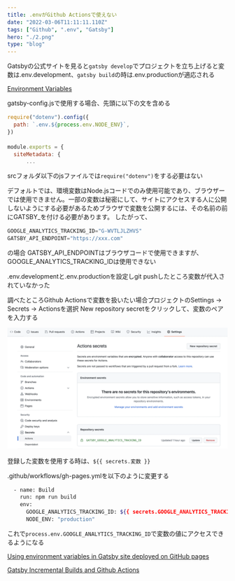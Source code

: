 ```yaml
---
title: .envがGithub Actionsで使えない
date: "2022-03-06T11:11:11.110Z"
tags: ["Github", ".env", "Gatsby"]
hero: "./2.png"
type: "blog"
---
```


Gatsbyの公式サイトを見ると`gatsby develop`でプロジェクトを立ち上げると変数は.env.development、`gatsby build`の時は.env.productionが適応される

[Environment Variables](https://www.gatsbyjs.com/docs/how-to/local-development/environment-variables/)

gatsby-config.jsで使用する場合、先頭に以下の文を含める

```js
require("dotenv").config({
  path: `.env.${process.env.NODE_ENV}`,
})

module.exports = {
  siteMetadata: {
      ...
```

srcフォルダ以下のjsファイルでは`require("dotenv")`をする必要はない

デフォルトでは、環境変数はNode.jsコードでのみ使用可能であり、ブラウザーでは使用できません。一部の変数は秘密にして、サイトにアクセスする人に公開しないようにする必要があるためブラウザで変数を公開するには、その名前の前にGATSBY_を付ける必要があります。 したがって、

```js
GOOGLE_ANALYTICS_TRACKING_ID="G-WVTLJLZHVS"
GATSBY_API_ENDPOINT="https://xxx.com"
```

の場合
GATSBY_API_ENDPOINTはブラウザコードで使用できますが、GOOGLE_ANALYTICS_TRACKING_IDは使用できない

.env.developmentと.env.productionを設定しgit pushしたところ変数が代入されていなかった

調べたところGithub Actionsで変数を扱いたい場合プロジェクトのSettings → Secrets → Actionsを選択
New repository secretをクリックして、変数のペアを入力する

<div style="width: 100%; margin-left: auto; margin-right: auto">

![test](2.png)

</div>

登録した変数を使用する時は、`${{ secrets.変数 }}`

.github/workflows/gh-pages.ymlを以下のように変更する

```bash
  - name: Build
    run: npm run build
    env:
      GOOGLE_ANALYTICS_TRACKING_ID: ${{ secrets.GOOGLE_ANALYTICS_TRACKING_ID }}
      NODE_ENV: "production"
```

これで`process.env.GOOGLE_ANALYTICS_TRACKING_ID`で変数の値にアクセスできるようになる

[Using environment variables in Gatsby site deployed on GitHub pages](https://stackoverflow.com/questions/64109619/using-environment-variables-in-gatsby-site-deployed-on-github-pages)

[Gatsby Incremental Builds and Github Actions](https://www.raulmelo.dev/blog/cache-gatsby-github-actions)